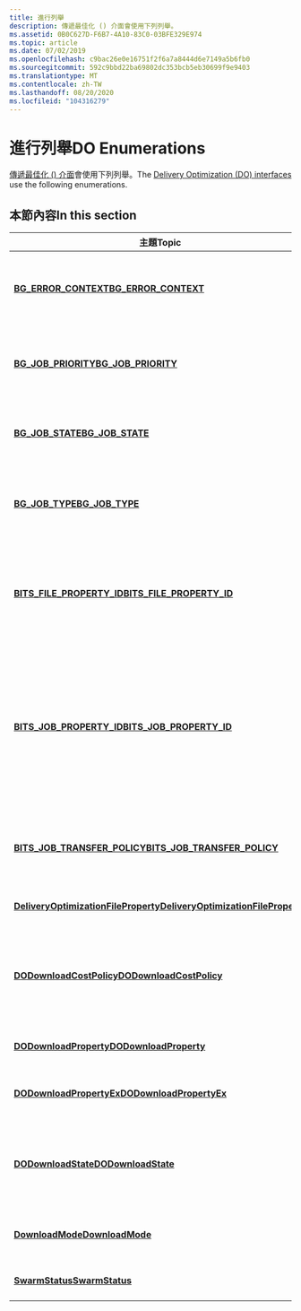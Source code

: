 ```yaml
---
title: 進行列舉
description: 傳遞最佳化 () 介面會使用下列列舉。
ms.assetid: 0B0C627D-F6B7-4A10-83C0-03BFE329E974
ms.topic: article
ms.date: 07/02/2019
ms.openlocfilehash: c9bac26e0e16751f2f6a7a8444d6e7149a5b6fb0
ms.sourcegitcommit: 592c9bbd22ba69802dc353bcb5eb30699f9e9403
ms.translationtype: MT
ms.contentlocale: zh-TW
ms.lasthandoff: 08/20/2020
ms.locfileid: "104316279"
---
```

# <a name="do-enumerations"></a><span data-ttu-id="58aed-103">進行列舉</span><span class="sxs-lookup"><span data-stu-id="58aed-103">DO Enumerations</span></span>

<span data-ttu-id="58aed-104">[傳遞最佳化 () 介面](do-interfaces.md)會使用下列列舉。</span><span class="sxs-lookup"><span data-stu-id="58aed-104">The [Delivery Optimization (DO) interfaces](do-interfaces.md) use the following enumerations.</span></span>

## <a name="in-this-section"></a><span data-ttu-id="58aed-105">本節內容</span><span class="sxs-lookup"><span data-stu-id="58aed-105">In this section</span></span>

| <span data-ttu-id="58aed-106">主題</span><span class="sxs-lookup"><span data-stu-id="58aed-106">Topic</span></span> | <span data-ttu-id="58aed-107">描述</span><span class="sxs-lookup"><span data-stu-id="58aed-107">Description</span></span> |
|-|-|
| [<span data-ttu-id="58aed-108">**BG_ERROR_CONTEXT**</span><span class="sxs-lookup"><span data-stu-id="58aed-108">**BG_ERROR_CONTEXT**</span></span>](bg-error-context.md) | <span data-ttu-id="58aed-109">**BG_ERROR_CONTEXT** 列舉會定義常數值，以指定發生錯誤的內容。</span><span class="sxs-lookup"><span data-stu-id="58aed-109">The **BG_ERROR_CONTEXT** enumeration defines the constant values that specify the context in which the error occurred.</span></span> |
| [<span data-ttu-id="58aed-110">**BG_JOB_PRIORITY**</span><span class="sxs-lookup"><span data-stu-id="58aed-110">**BG_JOB_PRIORITY**</span></span>](bg-job-priority-.md) | <span data-ttu-id="58aed-111">**BG_JOB_PRIORITY** 列舉會定義常數值，以指定工作的優先權層級。</span><span class="sxs-lookup"><span data-stu-id="58aed-111">The **BG_JOB_PRIORITY** enumeration defines the constant values that specify the priority level of a job.</span></span>  |
| [<span data-ttu-id="58aed-112">**BG_JOB_STATE**</span><span class="sxs-lookup"><span data-stu-id="58aed-112">**BG_JOB_STATE**</span></span>](bg-job-state-.md) | <span data-ttu-id="58aed-113">**BG_JOB_STATE** 列舉會針對作業的不同狀態定義常數值。</span><span class="sxs-lookup"><span data-stu-id="58aed-113">The **BG_JOB_STATE** enumeration defines constant values for the different states of a job.</span></span> |
| [<span data-ttu-id="58aed-114">**BG_JOB_TYPE**</span><span class="sxs-lookup"><span data-stu-id="58aed-114">**BG_JOB_TYPE**</span></span>](bg-job-type.md) | <span data-ttu-id="58aed-115">**BG_JOB_TYPE** 列舉會定義常數值，以指定傳送作業的類型，例如 [下載]。</span><span class="sxs-lookup"><span data-stu-id="58aed-115">The **BG_JOB_TYPE** enumeration defines constant values that specify the type of transfer job, such as download.</span></span> |
| [<span data-ttu-id="58aed-116">**BITS_FILE_PROPERTY_ID**</span><span class="sxs-lookup"><span data-stu-id="58aed-116">**BITS_FILE_PROPERTY_ID**</span></span>](bits-file-property-id-.md) | <span data-ttu-id="58aed-117">**BITS_FILE_PROPERTY_ID** 列舉會指定定義對應至 **BACKGROUNDCOPYFILE** 屬性之識別碼值的值。</span><span class="sxs-lookup"><span data-stu-id="58aed-117">The **BITS_FILE_PROPERTY_ID** enumeration specifies values that define ID values corresponding to **BackgroundCopyFile** properties.</span></span> |
| [<span data-ttu-id="58aed-118">**BITS_JOB_PROPERTY_ID**</span><span class="sxs-lookup"><span data-stu-id="58aed-118">**BITS_JOB_PROPERTY_ID**</span></span>](bits-job-property-id.md) | <span data-ttu-id="58aed-119">**BITS_JOB_PROPERTY_ID** 列舉會指定 DO 作業的屬性識別碼。</span><span class="sxs-lookup"><span data-stu-id="58aed-119">The **BITS_JOB_PROPERTY_ID** enumeration specifies the ID of the property for the DO job.</span></span> <span data-ttu-id="58aed-120">此列舉會在 [**BITS_JOB_PROPERTY_VALUE**](bits-job-property-value-.md) 聯集內使用，以決定包含在聯集內的數值型別。</span><span class="sxs-lookup"><span data-stu-id="58aed-120">This enumeration is used in the [**BITS_JOB_PROPERTY_VALUE**](bits-job-property-value-.md) union to determine the type of value contained in the union.</span></span> |
| [<span data-ttu-id="58aed-121">**BITS_JOB_TRANSFER_POLICY**</span><span class="sxs-lookup"><span data-stu-id="58aed-121">**BITS_JOB_TRANSFER_POLICY**</span></span>](bits-job-transfer-policy-.md) | <span data-ttu-id="58aed-122">**BITS_JOB_TRANSFER_POLICY** 列舉會定義對應至 DO 屬性的識別碼值。</span><span class="sxs-lookup"><span data-stu-id="58aed-122">The **BITS_JOB_TRANSFER_POLICY** enumeration defines ID values corresponding to DO properties.</span></span> |
| [<span data-ttu-id="58aed-123">**DeliveryOptimizationFileProperty**</span><span class="sxs-lookup"><span data-stu-id="58aed-123">**DeliveryOptimizationFileProperty**</span></span>](deliveryoptimizationfileproperty.md) | <span data-ttu-id="58aed-124">指定 DO 檔案的選擇性屬性識別碼。</span><span class="sxs-lookup"><span data-stu-id="58aed-124">Specifies the ID of an optional property for the DO file.</span></span> |
| [<span data-ttu-id="58aed-125">**DODownloadCostPolicy**</span><span class="sxs-lookup"><span data-stu-id="58aed-125">**DODownloadCostPolicy**</span></span>](./deliveryoptimizationdownloadtypes/ne-deliveryoptimizationdownloadtypes-dodownloadcostpolicy.md) | <span data-ttu-id="58aed-126">指定與 **DODownloadProperty_CostPolicy** 屬性相關聯之成本原則選項的識別碼。</span><span class="sxs-lookup"><span data-stu-id="58aed-126">Specifies the ID of cost policies options associated with the **DODownloadProperty_CostPolicy** property.</span></span> |
| [<span data-ttu-id="58aed-127">**DODownloadProperty**</span><span class="sxs-lookup"><span data-stu-id="58aed-127">**DODownloadProperty**</span></span>](./deliveryoptimizationdownloadtypes/ne-deliveryoptimizationdownloadtypes-dodownloadproperty.md) | <span data-ttu-id="58aed-128">指定「進行下載」作業的屬性識別碼。</span><span class="sxs-lookup"><span data-stu-id="58aed-128">Specifies the ID of properties for the DO download operation.</span></span> |
| [<span data-ttu-id="58aed-129">**DODownloadPropertyEx**</span><span class="sxs-lookup"><span data-stu-id="58aed-129">**DODownloadPropertyEx**</span></span>](./dodownloadinternal/ne-dodownloadinternal-dodownloadpropertyex.md) | <span data-ttu-id="58aed-130">指定「進行下載」作業的擴充屬性識別碼。</span><span class="sxs-lookup"><span data-stu-id="58aed-130">Specifies the ID of extended properties for the DO download operation.</span></span> |
| [<span data-ttu-id="58aed-131">**DODownloadState**</span><span class="sxs-lookup"><span data-stu-id="58aed-131">**DODownloadState**</span></span>](./deliveryoptimizationdownloadtypes/ne-deliveryoptimizationdownloadtypes-dodownloadstate.md) | <span data-ttu-id="58aed-132">指定目前下載狀態的識別碼，這是 **DO_DOWNLOAD_STATUS** 結構的一部分。</span><span class="sxs-lookup"><span data-stu-id="58aed-132">Specifies the ID of the current download state, which is part of the **DO_DOWNLOAD_STATUS** structure.</span></span> |
| [<span data-ttu-id="58aed-133">**DownloadMode**</span><span class="sxs-lookup"><span data-stu-id="58aed-133">**DownloadMode**</span></span>](downloadmode.md) | <span data-ttu-id="58aed-134">定義傳遞最佳化使用的不同下載模式。</span><span class="sxs-lookup"><span data-stu-id="58aed-134">Defines the different download modes that Delivery Optimization uses.</span></span>  |
| [<span data-ttu-id="58aed-135">**SwarmStatus**</span><span class="sxs-lookup"><span data-stu-id="58aed-135">**SwarmStatus**</span></span>](swarmstatus.md) | <span data-ttu-id="58aed-136">定義傳遞優化用戶端內檔案的狀態。</span><span class="sxs-lookup"><span data-stu-id="58aed-136">Defines the status of a file within the delivery optimization client.</span></span> |